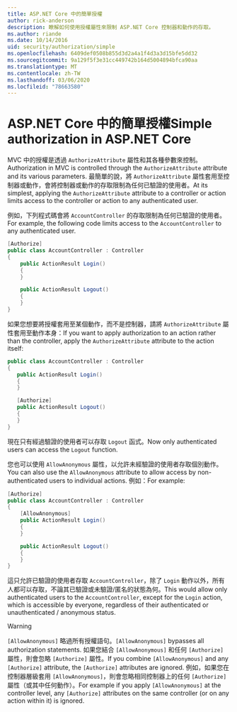 ```yaml
---
title: ASP.NET Core 中的簡單授權
author: rick-anderson
description: 瞭解如何使用授權屬性來限制 ASP.NET Core 控制器和動作的存取。
ms.author: riande
ms.date: 10/14/2016
uid: security/authorization/simple
ms.openlocfilehash: 6409def0508b855d3d2a4a1f4d3a3d15bfe5dd32
ms.sourcegitcommit: 9a129f5f3e31cc449742b164d5004894bfca90aa
ms.translationtype: MT
ms.contentlocale: zh-TW
ms.lasthandoff: 03/06/2020
ms.locfileid: "78663580"
---
```

# <a name="simple-authorization-in-aspnet-core"></a><span data-ttu-id="66638-103">ASP.NET Core 中的簡單授權</span><span class="sxs-lookup"><span data-stu-id="66638-103">Simple authorization in ASP.NET Core</span></span>

<a name="security-authorization-simple"></a>

<span data-ttu-id="66638-104">MVC 中的授權是透過 `AuthorizeAttribute` 屬性和其各種參數來控制。</span><span class="sxs-lookup"><span data-stu-id="66638-104">Authorization in MVC is controlled through the `AuthorizeAttribute` attribute and its various parameters.</span></span> <span data-ttu-id="66638-105">最簡單的說，將 `AuthorizeAttribute` 屬性套用至控制器或動作，會將控制器或動作的存取限制為任何已驗證的使用者。</span><span class="sxs-lookup"><span data-stu-id="66638-105">At its simplest, applying the `AuthorizeAttribute` attribute to a controller or action limits access to the controller or action to any authenticated user.</span></span>

<span data-ttu-id="66638-106">例如，下列程式碼會將 `AccountController` 的存取限制為任何已驗證的使用者。</span><span class="sxs-lookup"><span data-stu-id="66638-106">For example, the following code limits access to the `AccountController` to any authenticated user.</span></span>

```csharp
[Authorize]
public class AccountController : Controller
{
    public ActionResult Login()
    {
    }

    public ActionResult Logout()
    {
    }
}
```

<span data-ttu-id="66638-107">如果您想要將授權套用至某個動作，而不是控制器，請將 `AuthorizeAttribute` 屬性套用至動作本身：</span><span class="sxs-lookup"><span data-stu-id="66638-107">If you want to apply authorization to an action rather than the controller, apply the `AuthorizeAttribute` attribute to the action itself:</span></span>

```csharp
public class AccountController : Controller
{
   public ActionResult Login()
   {
   }

   [Authorize]
   public ActionResult Logout()
   {
   }
}
```

<span data-ttu-id="66638-108">現在只有經過驗證的使用者可以存取 `Logout` 函式。</span><span class="sxs-lookup"><span data-stu-id="66638-108">Now only authenticated users can access the `Logout` function.</span></span>

<span data-ttu-id="66638-109">您也可以使用 `AllowAnonymous` 屬性，以允許未經驗證的使用者存取個別動作。</span><span class="sxs-lookup"><span data-stu-id="66638-109">You can also use the `AllowAnonymous` attribute to allow access by non-authenticated users to individual actions.</span></span> <span data-ttu-id="66638-110">例如：</span><span class="sxs-lookup"><span data-stu-id="66638-110">For example:</span></span>

```csharp
[Authorize]
public class AccountController : Controller
{
    [AllowAnonymous]
    public ActionResult Login()
    {
    }

    public ActionResult Logout()
    {
    }
}
```

<span data-ttu-id="66638-111">這只允許已驗證的使用者存取 `AccountController`，除了 `Login` 動作以外，所有人都可以存取，不論其已驗證或未驗證/匿名的狀態為何。</span><span class="sxs-lookup"><span data-stu-id="66638-111">This would allow only authenticated users to the `AccountController`, except for the `Login` action, which is accessible by everyone, regardless of their authenticated or unauthenticated / anonymous status.</span></span>

> [!WARNING]
> <span data-ttu-id="66638-112">`[AllowAnonymous]` 略過所有授權語句。</span><span class="sxs-lookup"><span data-stu-id="66638-112">`[AllowAnonymous]` bypasses all authorization statements.</span></span> <span data-ttu-id="66638-113">如果您結合 `[AllowAnonymous]` 和任何 `[Authorize]` 屬性，則會忽略 `[Authorize]` 屬性。</span><span class="sxs-lookup"><span data-stu-id="66638-113">If you combine `[AllowAnonymous]` and any `[Authorize]` attribute, the `[Authorize]` attributes are ignored.</span></span> <span data-ttu-id="66638-114">例如，如果您在控制器層級套用 `[AllowAnonymous]`，則會忽略相同控制器上的任何 `[Authorize]` 屬性（或其中任何動作）。</span><span class="sxs-lookup"><span data-stu-id="66638-114">For example if you apply `[AllowAnonymous]` at the controller level, any `[Authorize]` attributes on the same controller (or on any action within it) is ignored.</span></span>
